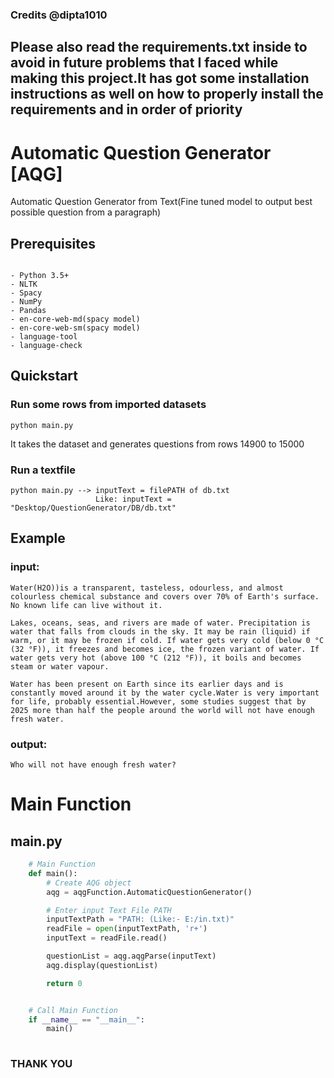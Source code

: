 ### Credits @dipta1010

## Please also read the requirements.txt inside to avoid in future problems that I faced while making this project.It has got some installation instructions as well on how to properly install the requirements and in order of priority



# Automatic Question Generator [AQG]
Automatic Question Generator from Text(Fine tuned model to output best possible question from a paragraph)


Prerequisites
-------------
```

- Python 3.5+
- NLTK
- Spacy
- NumPy
- Pandas
- en-core-web-md(spacy model)
- en-core-web-sm(spacy model)
- language-tool
- language-check
```

## Quickstart
### Run some rows from imported datasets 
```
python main.py
```
It takes the dataset and generates questions from rows 14900 to 15000
### Run a textfile
```
python main.py --> inputText = filePATH of db.txt
                   Like: inputText = "Desktop/QuestionGenerator/DB/db.txt"
```


## Example
### input:
```
Water(H2O))is a transparent, tasteless, odourless, and almost colourless chemical substance and covers over 70% of Earth's surface. No known life can live without it.

Lakes, oceans, seas, and rivers are made of water. Precipitation is water that falls from clouds in the sky. It may be rain (liquid) if warm, or it may be frozen if cold. If water gets very cold (below 0 °C (32 °F)), it freezes and becomes ice, the frozen variant of water. If water gets very hot (above 100 °C (212 °F)), it boils and becomes steam or water vapour.

Water has been present on Earth since its earlier days and is constantly moved around it by the water cycle.Water is very important for life, probably essential.However, some studies suggest that by 2025 more than half the people around the world will not have enough fresh water.
```

### output:
```
Who will not have enough fresh water?
```
 
# Main Function
## main.py
```python
    # Main Function
    def main():
        # Create AQG object
        aqg = aqgFunction.AutomaticQuestionGenerator()

        # Enter input Text File PATH
        inputTextPath = "PATH: (Like:- E:/in.txt)"
        readFile = open(inputTextPath, 'r+')
        inputText = readFile.read()

        questionList = aqg.aqgParse(inputText)
        aqg.display(questionList)

        return 0


    # Call Main Function
    if __name__ == "__main__":
        main()
 
```

### THANK YOU



